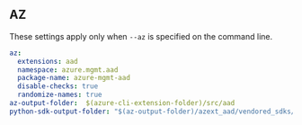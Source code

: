 ## AZ

These settings apply only when `--az` is specified on the command line.

``` yaml $(az)
az:
  extensions: aad
  namespace: azure.mgmt.aad
  package-name: azure-mgmt-aad
  disable-checks: true
  randomize-names: true
az-output-folder:  $(azure-cli-extension-folder)/src/aad
python-sdk-output-folder: "$(az-output-folder)/azext_aad/vendored_sdks/aad"
```